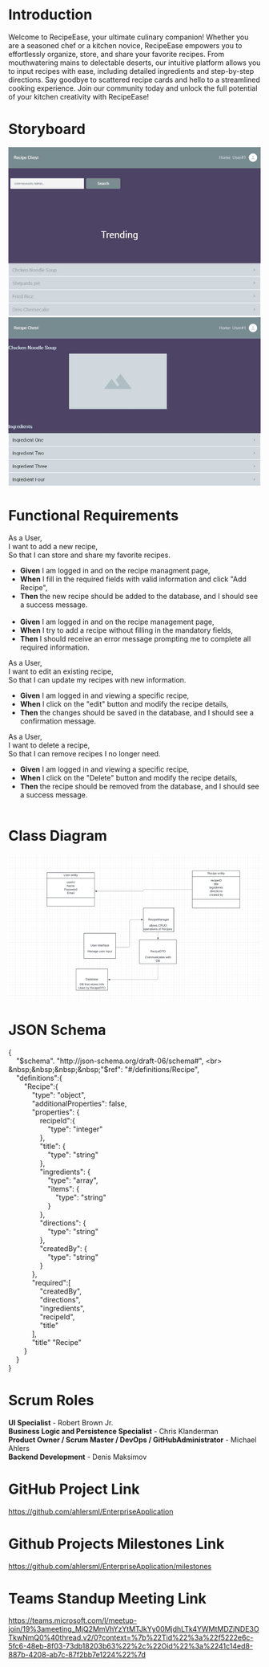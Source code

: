 # Introduction
Welcome to RecipeEase, your ultimate culinary companion! Whether you are a seasoned chef or a kitchen novice, RecipeEase empowers you to effortlessly organize, store, and share your favorite recipes. From mouthwatering mains to delectable deserts, our intuitive platform allows you to input recipes with ease, including detailed ingredients and step-by-step directions. Say goodbye to scattered recipe cards and hello to a streamlined cooking experience. Join our community today and unlock the full potential of your kitchen creativity with RecipeEase!

# Storyboard
![Home](Images/StoryboardScreenOne.jpg)  <br>
![Item Screen](Images/StoryboardScreenTwo.jpg) <br>

# Functional Requirements
As a User,  <br>
I want to add a new recipe,  <br>
So that I can store and share my favorite recipes.
* **Given** I am logged in and on the recipe managment page,
* **When** I fill in the required fields with valid information and click "Add Recipe",
* **Then** the new recipe should be added to the database, and I should see a success message.
  <br>
  <br>
* **Given** I am logged in and on the recipe management page,
* **When** I try to add a recipe without filling in the mandatory fields,
* **Then** I should receive an error message prompting me to complete all required information.
  <br>

As a User,  <br>
I want to edit an existing recipe,  <br>
So that I can update my recipes with new information.
* **Given** I am logged in and viewing a specific recipe,
* **When** I click on the "edit" button and modify the recipe details,
* **Then** the changes should be saved in the database, and I should see a confirmation message.
  <br>

As a User,  <br>
I want to delete a recipe,  <br>
So that I can remove recipes I no longer need.
* **Given** I am logged in and viewing a specific recipe,
* **When** I click on the "Delete" button and modify the recipe details,
* **Then** the recipe should be removed from the database, and I should see a success message.  <br>
  <br>

# Class Diagram
![ClassDiagram](Images/ClassDiagram.png) <br>

# JSON Schema
{  <br>
&nbsp;&nbsp;&nbsp;&nbsp;"$schema". "http://json-schema.org/draft-06/schema#",  <br>
&nbsp;&nbsp;&nbsp;&nbsp;"$ref": "#/definitions/Recipe",  <br>
&nbsp;&nbsp;&nbsp;&nbsp;"definitions":{  <br>
&nbsp;&nbsp;&nbsp;&nbsp;&nbsp;&nbsp;&nbsp;&nbsp;"Recipe":{  <br>
&nbsp;&nbsp;&nbsp;&nbsp;&nbsp;&nbsp;&nbsp;&nbsp;&nbsp;&nbsp;&nbsp;&nbsp;"type": "object",  <br>
&nbsp;&nbsp;&nbsp;&nbsp;&nbsp;&nbsp;&nbsp;&nbsp;&nbsp;&nbsp;&nbsp;&nbsp;"additionalProperties": false,  <br>
&nbsp;&nbsp;&nbsp;&nbsp;&nbsp;&nbsp;&nbsp;&nbsp;&nbsp;&nbsp;&nbsp;&nbsp;"properties": {  <br>
&nbsp;&nbsp;&nbsp;&nbsp;&nbsp;&nbsp;&nbsp;&nbsp;&nbsp;&nbsp;&nbsp;&nbsp;&nbsp;&nbsp;&nbsp;&nbsp;recipeId":{  <br>
&nbsp;&nbsp;&nbsp;&nbsp;&nbsp;&nbsp;&nbsp;&nbsp;&nbsp;&nbsp;&nbsp;&nbsp;&nbsp;&nbsp;&nbsp;&nbsp;&nbsp;&nbsp;&nbsp;&nbsp;"type": "integer"  <br>
&nbsp;&nbsp;&nbsp;&nbsp;&nbsp;&nbsp;&nbsp;&nbsp;&nbsp;&nbsp;&nbsp;&nbsp;&nbsp;&nbsp;&nbsp;&nbsp;},  <br>
&nbsp;&nbsp;&nbsp;&nbsp;&nbsp;&nbsp;&nbsp;&nbsp;&nbsp;&nbsp;&nbsp;&nbsp;&nbsp;&nbsp;&nbsp;&nbsp;"title": {  <br>
&nbsp;&nbsp;&nbsp;&nbsp;&nbsp;&nbsp;&nbsp;&nbsp;&nbsp;&nbsp;&nbsp;&nbsp;&nbsp;&nbsp;&nbsp;&nbsp;&nbsp;&nbsp;&nbsp;&nbsp;"type": "string"  <br>
&nbsp;&nbsp;&nbsp;&nbsp;&nbsp;&nbsp;&nbsp;&nbsp;&nbsp;&nbsp;&nbsp;&nbsp;&nbsp;&nbsp;&nbsp;&nbsp;},  <br>
&nbsp;&nbsp;&nbsp;&nbsp;&nbsp;&nbsp;&nbsp;&nbsp;&nbsp;&nbsp;&nbsp;&nbsp;&nbsp;&nbsp;&nbsp;&nbsp;"ingredients": {  <br>
&nbsp;&nbsp;&nbsp;&nbsp;&nbsp;&nbsp;&nbsp;&nbsp;&nbsp;&nbsp;&nbsp;&nbsp;&nbsp;&nbsp;&nbsp;&nbsp;&nbsp;&nbsp;&nbsp;&nbsp;"type": "array",  <br>
&nbsp;&nbsp;&nbsp;&nbsp;&nbsp;&nbsp;&nbsp;&nbsp;&nbsp;&nbsp;&nbsp;&nbsp;&nbsp;&nbsp;&nbsp;&nbsp;&nbsp;&nbsp;&nbsp;&nbsp;"items": {  <br>
&nbsp;&nbsp;&nbsp;&nbsp;&nbsp;&nbsp;&nbsp;&nbsp;&nbsp;&nbsp;&nbsp;&nbsp;&nbsp;&nbsp;&nbsp;&nbsp;&nbsp;&nbsp;&nbsp;&nbsp;&nbsp;&nbsp;&nbsp;&nbsp;"type": "string"  <br>
&nbsp;&nbsp;&nbsp;&nbsp;&nbsp;&nbsp;&nbsp;&nbsp;&nbsp;&nbsp;&nbsp;&nbsp;&nbsp;&nbsp;&nbsp;&nbsp;&nbsp;&nbsp;&nbsp;&nbsp;}  <br>
&nbsp;&nbsp;&nbsp;&nbsp;&nbsp;&nbsp;&nbsp;&nbsp;&nbsp;&nbsp;&nbsp;&nbsp;&nbsp;&nbsp;&nbsp;&nbsp;},  <br>
&nbsp;&nbsp;&nbsp;&nbsp;&nbsp;&nbsp;&nbsp;&nbsp;&nbsp;&nbsp;&nbsp;&nbsp;&nbsp;&nbsp;&nbsp;&nbsp;"directions": {  <br>
&nbsp;&nbsp;&nbsp;&nbsp;&nbsp;&nbsp;&nbsp;&nbsp;&nbsp;&nbsp;&nbsp;&nbsp;&nbsp;&nbsp;&nbsp;&nbsp;&nbsp;&nbsp;&nbsp;&nbsp;"type": "string"  <br>
&nbsp;&nbsp;&nbsp;&nbsp;&nbsp;&nbsp;&nbsp;&nbsp;&nbsp;&nbsp;&nbsp;&nbsp;&nbsp;&nbsp;&nbsp;&nbsp;},  <br>
&nbsp;&nbsp;&nbsp;&nbsp;&nbsp;&nbsp;&nbsp;&nbsp;&nbsp;&nbsp;&nbsp;&nbsp;&nbsp;&nbsp;&nbsp;&nbsp;"createdBy": {  <br>
&nbsp;&nbsp;&nbsp;&nbsp;&nbsp;&nbsp;&nbsp;&nbsp;&nbsp;&nbsp;&nbsp;&nbsp;&nbsp;&nbsp;&nbsp;&nbsp;&nbsp;&nbsp;&nbsp;&nbsp;"type": "string"  <br>
&nbsp;&nbsp;&nbsp;&nbsp;&nbsp;&nbsp;&nbsp;&nbsp;&nbsp;&nbsp;&nbsp;&nbsp;&nbsp;&nbsp;&nbsp;&nbsp;}  <br>
&nbsp;&nbsp;&nbsp;&nbsp;&nbsp;&nbsp;&nbsp;&nbsp;&nbsp;&nbsp;&nbsp;&nbsp;},  <br>
&nbsp;&nbsp;&nbsp;&nbsp;&nbsp;&nbsp;&nbsp;&nbsp;&nbsp;&nbsp;&nbsp;&nbsp;"required":[  <br>
&nbsp;&nbsp;&nbsp;&nbsp;&nbsp;&nbsp;&nbsp;&nbsp;&nbsp;&nbsp;&nbsp;&nbsp;&nbsp;&nbsp;&nbsp;&nbsp;"createdBy",  <br>
&nbsp;&nbsp;&nbsp;&nbsp;&nbsp;&nbsp;&nbsp;&nbsp;&nbsp;&nbsp;&nbsp;&nbsp;&nbsp;&nbsp;&nbsp;&nbsp;"directions",  <br>
&nbsp;&nbsp;&nbsp;&nbsp;&nbsp;&nbsp;&nbsp;&nbsp;&nbsp;&nbsp;&nbsp;&nbsp;&nbsp;&nbsp;&nbsp;&nbsp;"ingredients",  <br>
&nbsp;&nbsp;&nbsp;&nbsp;&nbsp;&nbsp;&nbsp;&nbsp;&nbsp;&nbsp;&nbsp;&nbsp;&nbsp;&nbsp;&nbsp;&nbsp;"recipeId",  <br>
&nbsp;&nbsp;&nbsp;&nbsp;&nbsp;&nbsp;&nbsp;&nbsp;&nbsp;&nbsp;&nbsp;&nbsp;&nbsp;&nbsp;&nbsp;&nbsp;"title"  <br>
&nbsp;&nbsp;&nbsp;&nbsp;&nbsp;&nbsp;&nbsp;&nbsp;&nbsp;&nbsp;&nbsp;&nbsp;],  <br>
&nbsp;&nbsp;&nbsp;&nbsp;&nbsp;&nbsp;&nbsp;&nbsp;&nbsp;&nbsp;&nbsp;&nbsp;"title" "Recipe"  <br>
&nbsp;&nbsp;&nbsp;&nbsp;&nbsp;&nbsp;&nbsp;&nbsp;}  <br>
&nbsp;&nbsp;&nbsp;&nbsp;}  <br>
}  <br>

# Scrum Roles

**UI Specialist** - Robert Brown Jr. <br>
**Business Logic and Persistence Specialist** - Chris Klanderman  <br>
**Product Owner / Scrum Master / DevOps / GitHubAdministrator** - Michael Ahlers  <br>
**Backend Development** - Denis Maksimov  <br>


# GitHub Project Link
https://github.com/ahlersml/EnterpriseApplication

# Github Projects Milestones Link
https://github.com/ahlersml/EnterpriseApplication/milestones

# Teams Standup Meeting Link
https://teams.microsoft.com/l/meetup-join/19%3ameeting_MjQ2MmVhYzYtMTJkYy00MjdhLTk4YWMtMDZjNDE3OTkwNmQ0%40thread.v2/0?context=%7b%22Tid%22%3a%22f5222e6c-5fc6-48eb-8f03-73db18203b63%22%2c%22Oid%22%3a%2241c14ed8-887b-4208-ab7c-87f2bb7e1224%22%7d
